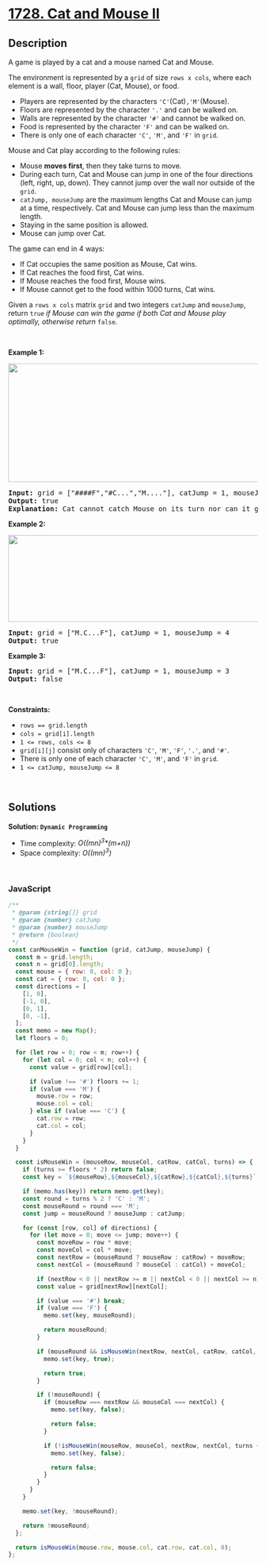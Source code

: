 # [1728. Cat and Mouse II](https://leetcode.com/problems/cat-and-mouse-ii)

## Description

<div class="elfjS" data-track-load="description_content"><p>A game is played by a cat and a mouse named Cat and Mouse.</p>

<p>The environment is represented by a <code>grid</code> of size <code>rows x cols</code>, where each element is a wall, floor, player (Cat, Mouse), or food.</p>

<ul>
	<li>Players are represented by the characters <code>'C'</code>(Cat)<code>,'M'</code>(Mouse).</li>
	<li>Floors are represented by the character <code>'.'</code> and can be walked on.</li>
	<li>Walls are represented by the character <code>'#'</code> and cannot be walked on.</li>
	<li>Food is represented by the character <code>'F'</code> and can be walked on.</li>
	<li>There is only one of each character <code>'C'</code>, <code>'M'</code>, and <code>'F'</code> in <code>grid</code>.</li>
</ul>

<p>Mouse and Cat play according to the following rules:</p>

<ul>
	<li>Mouse <strong>moves first</strong>, then they take turns to move.</li>
	<li>During each turn, Cat and Mouse can jump in one of the four directions (left, right, up, down). They cannot jump over the wall nor outside of the <code>grid</code>.</li>
	<li><code>catJump, mouseJump</code> are the maximum lengths Cat and Mouse can jump at a time, respectively. Cat and Mouse can jump less than the maximum length.</li>
	<li>Staying in the same position is allowed.</li>
	<li>Mouse can jump over Cat.</li>
</ul>

<p>The game can end in 4 ways:</p>

<ul>
	<li>If Cat occupies the same position as Mouse, Cat wins.</li>
	<li>If Cat reaches the food first, Cat wins.</li>
	<li>If Mouse reaches the food first, Mouse wins.</li>
	<li>If Mouse cannot get to the food within 1000 turns, Cat wins.</li>
</ul>

<p>Given a <code>rows x cols</code> matrix <code>grid</code> and two integers <code>catJump</code> and <code>mouseJump</code>, return <code>true</code><em> if Mouse can win the game if both Cat and Mouse play optimally, otherwise return </em><code>false</code>.</p>

<p>&nbsp;</p>
<p><strong class="example">Example 1:</strong></p>
<img alt="" src="https://assets.leetcode.com/uploads/2020/09/12/sample_111_1955.png" style="width: 580px; height: 239px;">
<pre><strong>Input:</strong> grid = ["####F","#C...","M...."], catJump = 1, mouseJump = 2
<strong>Output:</strong> true
<strong>Explanation:</strong> Cat cannot catch Mouse on its turn nor can it get the food before Mouse.
</pre>

<p><strong class="example">Example 2:</strong></p>
<img alt="" src="https://assets.leetcode.com/uploads/2020/09/12/sample_2_1955.png" style="width: 580px; height: 175px;">
<pre><strong>Input:</strong> grid = ["M.C...F"], catJump = 1, mouseJump = 4
<strong>Output:</strong> true
</pre>

<p><strong class="example">Example 3:</strong></p>

<pre><strong>Input:</strong> grid = ["M.C...F"], catJump = 1, mouseJump = 3
<strong>Output:</strong> false
</pre>

<p>&nbsp;</p>
<p><strong>Constraints:</strong></p>

<ul>
	<li><code>rows == grid.length</code></li>
	<li><code>cols = grid[i].length</code></li>
	<li><code>1 &lt;= rows, cols &lt;= 8</code></li>
	<li><code>grid[i][j]</code> consist only of characters <code>'C'</code>, <code>'M'</code>, <code>'F'</code>, <code>'.'</code>, and <code>'#'</code>.</li>
	<li>There is only one of each character <code>'C'</code>, <code>'M'</code>, and <code>'F'</code> in <code>grid</code>.</li>
	<li><code>1 &lt;= catJump, mouseJump &lt;= 8</code></li>
</ul>
</div>

<p>&nbsp;</p>

## Solutions

**Solution: `Dynamic Programming`**

- Time complexity: <em>O((mn)<sup>3</sup>\*(m+n))</em>
- Space complexity: <em>O((mn)<sup>3</sup>)</em>

<p>&nbsp;</p>

### **JavaScript**

```js
/**
 * @param {string[]} grid
 * @param {number} catJump
 * @param {number} mouseJump
 * @return {boolean}
 */
const canMouseWin = function (grid, catJump, mouseJump) {
  const m = grid.length;
  const n = grid[0].length;
  const mouse = { row: 0, col: 0 };
  const cat = { row: 0, col: 0 };
  const directions = [
    [1, 0],
    [-1, 0],
    [0, 1],
    [0, -1],
  ];
  const memo = new Map();
  let floors = 0;

  for (let row = 0; row < m; row++) {
    for (let col = 0; col < n; col++) {
      const value = grid[row][col];

      if (value !== '#') floors += 1;
      if (value === 'M') {
        mouse.row = row;
        mouse.col = col;
      } else if (value === 'C') {
        cat.row = row;
        cat.col = col;
      }
    }
  }

  const isMouseWin = (mouseRow, mouseCol, catRow, catCol, turns) => {
    if (turns >= floors * 2) return false;
    const key = `${mouseRow},${mouseCol},${catRow},${catCol},${turns}`;

    if (memo.has(key)) return memo.get(key);
    const round = turns % 2 ? 'C' : 'M';
    const mouseRound = round === 'M';
    const jump = mouseRound ? mouseJump : catJump;

    for (const [row, col] of directions) {
      for (let move = 0; move <= jump; move++) {
        const moveRow = row * move;
        const moveCol = col * move;
        const nextRow = (mouseRound ? mouseRow : catRow) + moveRow;
        const nextCol = (mouseRound ? mouseCol : catCol) + moveCol;

        if (nextRow < 0 || nextRow >= m || nextCol < 0 || nextCol >= n) break;
        const value = grid[nextRow][nextCol];

        if (value === '#') break;
        if (value === 'F') {
          memo.set(key, mouseRound);

          return mouseRound;
        }

        if (mouseRound && isMouseWin(nextRow, nextCol, catRow, catCol, turns + 1)) {
          memo.set(key, true);

          return true;
        }

        if (!mouseRound) {
          if (mouseRow === nextRow && mouseCol === nextCol) {
            memo.set(key, false);

            return false;
          }

          if (!isMouseWin(mouseRow, mouseCol, nextRow, nextCol, turns + 1)) {
            memo.set(key, false);

            return false;
          }
        }
      }
    }

    memo.set(key, !mouseRound);

    return !mouseRound;
  };

  return isMouseWin(mouse.row, mouse.col, cat.row, cat.col, 0);
};
```
